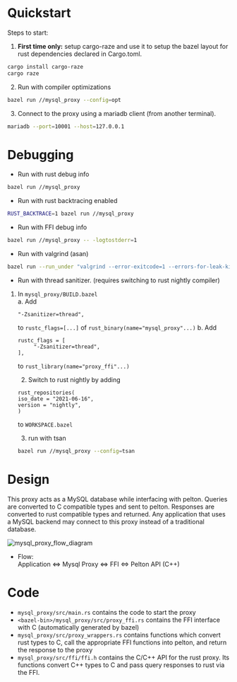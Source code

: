# Quickstart

Steps to start:
1. __First time only:__ setup cargo-raze and use it to setup the bazel layout for
rust dependencies declared in Cargo.toml.
```bash
cargo install cargo-raze
cargo raze
```

2. Run with compiler optimizations
```bash
bazel run //mysql_proxy --config=opt
```

3. Connect to the proxy using a mariadb client (from another terminal).
```bash
mariadb --port=10001 --host=127.0.0.1
```

# Debugging
- Run with rust debug info
```bash
bazel run //mysql_proxy
```

- Run with rust backtracing enabled
```bash
RUST_BACKTRACE=1 bazel run //mysql_proxy
```

- Run with FFI debug info
```bash
bazel run //mysql_proxy -- -logtostderr=1
```

- Run with valgrind (asan)
```bash
bazel run --run_under "valgrind --error-exitcode=1 --errors-for-leak-kinds=definite --leak-check=full --show-leak-kinds=definite" //mysql_proxy
```

- Run with thread sanitizer. (requires switching to rust nightly compiler)
1. In `mysql_proxy/BUILD.bazel`  
    a. Add 
    ```bazel
    "-Zsanitizer=thread",
    ```  
    to `rustc_flags=[...]` of `rust_binary(name="mysql_proxy"...)`
    b. Add 
    ```bazel
    rustc_flags = [
         "-Zsanitizer=thread",
    ],
    ```
    to `rust_library(name="proxy_ffi"...)`  

    2. Switch to rust nightly by adding 
    ```bazel
    rust_repositories(
    iso_date = "2021-06-16",
    version = "nightly",
    )
    ```
    to `WORKSPACE.bazel`

    3. run with tsan
    ```bash
    bazel run //mysql_proxy --config=tsan
    ```

# Design
This proxy acts as a MySQL database while interfacing with pelton. Queries are converted to C compatible types and sent to pelton. Responses are converted to rust compatible types and returned. Any application that uses a MySQL backend may connect to this proxy instead of a traditional database.

![mysql_proxy_flow_diagram](https://user-images.githubusercontent.com/47846691/142964390-7dc575e4-300e-4388-8006-1070fa82ad5d.png)

- Flow:  
Application <=> Mysql Proxy <=> FFI <=> Pelton API (C++)

# Code
- `mysql_proxy/src/main.rs` contains the code to start the proxy
- `<bazel-bin>/mysql_proxy/src/proxy_ffi.rs` contains the FFI interface with C (automatically generated by bazel)
- `mysql_proxy/src/proxy_wrappers.rs` contains functions which convert rust types to C, call the appropriate FFI functions into pelton, and return the response to the proxy
- `mysql_proxy/src/ffi/ffi.h` contains the C/C++ API for the rust proxy. Its functions convert C++ types to C and pass query responses to rust via the FFI.  
